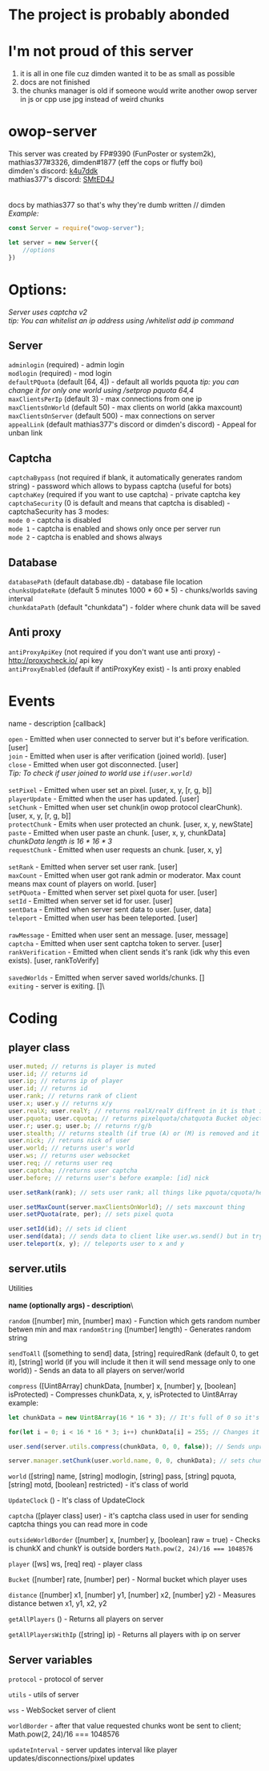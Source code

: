# The project is probably abonded
# I'm not proud of this server
1. it is all in one file cuz dimden wanted it to be as small as possible
2. docs are not finished
3. the chunks manager is old if someone would write another owop server in js or cpp use jpg instead of weird chunks

# owop-server
This server was created by FP#9390 (FunPoster or system2k), mathias377#3326, dimden#1877 (eff the cops or fluffy boi)\
dimden's discord: [k4u7ddk](https://discord.gg/k4u7ddk)\
mathias377's discord: [SMtED4J](https://discord.gg/SMtED4J)\
\
\
docs by mathias377 so that's why they're dumb written // dimden\
*Example:*
```js
const Server = require("owop-server");

let server = new Server({
	//options
})
```

# Options:
*Server uses captcha v2*\
*tip: You can whitelist an ip address using /whitelist add ip command*

## Server
`adminlogin` (required) - admin login\
`modlogin` (required) - mod login\
`defaultPQuota` (default [64, 4]) - default all worlds pquota *tip: you can change it for only one world using /setprop pquota 64,4*\
`maxClientsPerIp` (default 3) - max connections from one ip\
`maxClientsOnWorld` (default 50) - max clients on world (akka maxcount)\
`maxClientsOnServer` (default 500) - max connections on server\
`appealLink` (default mathias377's discord or dimden's discord) - Appeal for unban link

## Captcha
`captchaBypass` (not required if blank, it automatically generates random string) - password which allows to bypass captcha (useful for bots)\
`captchaKey` (required if you want to use captcha) - private captcha key\
`captchaSecurity` (0 is default and means that captcha is disabled) - captchaSecurity has 3 modes:\
`mode 0` - captcha is disabled\
`mode 1` - captcha is enabled and shows only once per server run\
`mode 2` - captcha is enabled and shows always

## Database
`databasePath` (default database.db) - database file location\
`chunksUpdateRate` (default 5 minutes 1000 * 60 * 5) - chunks/worlds saving interval\
`chunkdataPath` (default "chunkdata") - folder where chunk data will be saved

## Anti proxy
`antiProxyApiKey` (not required if you don't want use anti proxy) - http://proxycheck.io/ api key\
`antiProxyEnabled` (default if antiProxyKey exist) - Is anti proxy enabled

# Events
name - description [callback]

`open` - Emitted when user connected to server but it's before verification. [user]\
`join` - Emitted when user is after verification (joined world). [user]\
`close` - Emitted when user got disconnected. [user] \
*Tip: To check if user joined to world use `if(user.world)`*\
\
`setPixel` - Emitted when user set an pixel. [user, x, y, [r, g, b]]\
`playerUpdate` - Emitted when the user has updated. [user]\
`setChunk` - Emitted when user set chunk(in owop protocol clearChunk). [user, x, y, [r, g, b]]\
`protectChunk` - Emits when user protected an chunk. [user, x, y, newState]\
`paste` - Emitted when user paste an chunk. [user, x, y, chunkData] *chunkData length is 16 \* 16 \* 3*\
`requestChunk` - Emitted when user requests an chunk. [user, x, y]\
\
`setRank` - Emitted when server set user rank. [user]\
`maxCount` - Emitted when user got rank admin or moderator. Max count means max count of players on world. [user]\
`setPQuota` - Emitted when server set pixel quota for user. [user]\
`setId` - Emitted when server set id for user. [user]\
`sentData` - Emitted when server sent data to user. [user, data]\
`teleport` - Emitted when user has been teleported. [user]\
\
`rawMessage` - Emitted when user sent an message. [user, message]\
`captcha` - Emitted when user sent captcha token to server. [user]\
`rankVerification` - Emitted when client sends it's rank (idk why this even exists). [user, rankToVerify]\
\
`savedWorlds` - Emitted when server saved worlds/chunks. []\
`exiting` - server is exiting. []\


# Coding

## player class
```js
user.muted; // returns is player is muted
user.id; // returns id
user.ip; // returns ip of player
user.id; // returns id
user.rank; // returns rank of client
user.x; user.y // returns x/y
user.realX; user.realY; // returns realX/realY diffrent in it is that it's divided by 16
user.pquota; user.cquota; // returns pixelquota/chatquota Bucket object
user.r; user.g; user.b; // returns r/g/b
user.stealth; // returns stealth (if true (A) or (M) is removed and it looks like player)
user.nick; // retruns nick of user
user.world; // returns user's world
user.ws; // returns user websocket
user.req; // returns user req
user.captcha; //returns user captcha
user.before; // returns user's before example: [id] nick

user.setRank(rank); // sets user rank; all things like pquota/cquota/helpmessage is sent automatically

user.setMaxCount(server.maxClientsOnWorld); // sets maxcount thing
user.setPQuota(rate, per); // sets pixel quota

user.setId(id); // sets id client
user.send(data); // sends data to client like user.ws.send() but in try
user.teleport(x, y); // teleports user to x and y
```


## server.utils
Utilities\
\
**name (optionally args) - description**\

`random` ([number] min, [number] max) - Function which gets random number betwen min and max
`randomString` ([number] length) - Generates random string

`sendToAll` ([something to send] data, [string] requiredRank (default 0, to get it), [string] world (if you will include it then it will send message only to one world)) - Sends an data to all players on server/world

`compress` ([Uint8Array] chunkData, [number] x, [number] y, [boolean] isProtected) - Compresses chunkData, x, y, isProtected to Uint8Array
example:
```js
let chunkData = new Uint8Array(16 * 16 * 3); // It's full of 0 so it's black chunk; one pixel = 3 places in it

for(let i = 0; i < 16 * 16 * 3; i++) chunkData[i] = 255; // Changes it to blank array

user.send(server.utils.compress(chunkData, 0, 0, false)); // Sends unprotected blank chunk on 0, 0 but it won't be saved into database without \/

server.manager.setChunk(user.world.name, 0, 0, chunkData); // sets chunk in database
```

`world` ([string] name, [string] modlogin, [string] pass, [string] pquota, [string] motd, [boolean] restricted) - it's class of world

`UpdateClock` () - It's class of UpdateClock

`captcha` ([player class] user) - it's captcha class used in user for sending captcha things you can read more in code

`outsideWorldBorder` ([number] x, [number] y, [boolean] raw = true) - Checks is chunkX and chunkY is outside borders `Math.pow(2, 24)/16 === 1048576`

`player` ([ws] ws, [req] req) - player class

`Bucket` ([number] rate, [number] per) - Normal bucket which player uses

`distance` ([number] x1, [number] y1, [number] x2, [number] y2) - Measures distance betwen x1, y1, x2, y2

`getAllPlayers` () - Returns all players on server

`getAllPlayersWithIp` ([string] ip) - Returns all players with ip on server

## Server variables

`protocol` - protocol of server

`utils` - utils of server

`wss` - WebSocket server of client

`worldBorder` - after that value requested chunks wont be sent to client; Math.pow(2, 24)/16 === 1048576

`updateInterval` - server updates interval like player updates/disconnections/pixel updates



















